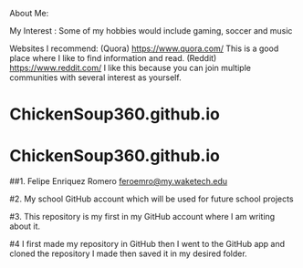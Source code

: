 About Me:

My Interest : Some of my hobbies would include gaming, soccer and music

Websites I recommend: (Quora) https://www.quora.com/ This is a good place where I like to find information and read.
(Reddit) https://www.reddit.com/ I like this because you can join multiple communities with several interest as yourself.


# ChickenSoup360.github.io

# ChickenSoup360.github.io

##1. 
Felipe Enriquez Romero
feroemro@my.waketech.edu

#2. My school GitHub account which will be used for future school projects

#3. This repository is my first in my GitHub account where I am writing about it.

#4 I first made my repository in GitHub then I went to the GitHub app and cloned the repository I made then saved it in my desired folder.
